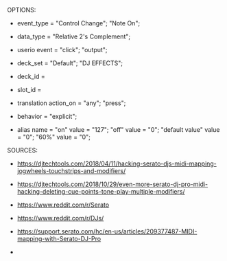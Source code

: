 OPTIONS:


- event_type =            "Control Change";
                          "Note On";

- data_type =             "Relative 2&apos;s Complement";

- userio event =          "click";
                          "output";

- deck_set =              "Default";
                          "DJ EFFECTS";

- deck_id =

- slot_id = 

- translation action_on =  "any";
                           "press";

- behavior =               "explicit";

- alias name =             "on"             value = "127";
                           "off"            value = "0";
                           "default value"  value = "0";
                           "60%"            value = "0";
  
  



SOURCES:

- https://djtechtools.com/2018/04/11/hacking-serato-djs-midi-mapping-jogwheels-touchstrips-and-modifiers/

- https://djtechtools.com/2018/10/29/even-more-serato-dj-pro-midi-hacking-deleting-cue-points-tone-play-multiple-modifiers/

- https://www.reddit.com/r/Serato

- https://www.reddit.com/r/DJs/

- https://support.serato.com/hc/en-us/articles/209377487-MIDI-mapping-with-Serato-DJ-Pro

- 
